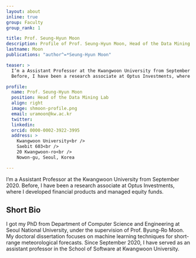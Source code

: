 ```yaml
---
layout: about
inline: true
group: Faculty
group_rank: 1

title: Prof. Seung-Hyun Moon
description: Profile of Prof. Seung-Hyun Moon, Head of the Data Mining Lab.
lastname: Moon
publications: "author^=*Seung-Hyun Moon"

teaser: >
  I’m a Assistant Professor at the Kwangwoon University from September 2020.
  Before, I have been a research associate at Optus Investments, where I developed financial products and managed equity funds.

profile:
  name: Prof. Seung-Hyun Moon
  position: Head of the Data Mining Lab
  align: right
  image: shmoon-profile.png
  email: uramoon@kw.ac.kr
  twitter:
  linkedin:
  orcid: 0000-0002-3922-3995
  address: >
    Kwangwoon University<br />
    Saebit 603<br />
    20 Kwangwoon-ro<br />
    Nowon-gu, Seoul, Korea

---
```


I’m a Assistant Professor at the Kwangwoon University from September 2020.
Before, I have been a research associate at Optus Investments, where I developed financial products and managed equity funds.

## Short Bio

I got my PhD from Department of Computer Science and Engineering at Seoul National University, under the supervision of Prof. Byung-Ro Moon. My doctoral dissertation focuses on machine learning techniques for short-range meteorological forecasts. Since September 2020, I have served as an assistant professor in the School of Software at Kwangwoon University.
